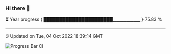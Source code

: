 ### Hi there 👋

⏳ Year progress { ██████████████████████▁▁▁▁▁▁▁▁ } 75.83 %

---

⏰ Updated on Tue, 04 Oct 2022 18:39:14 GMT

![Progress Bar CI](https://github.com/ZhaoGui/ZhaoGui/workflows/Progress%20Bar%20CI/badge.svg)
